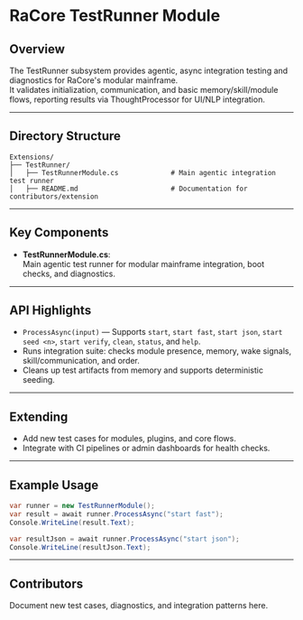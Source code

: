 # RaCore TestRunner Module

## Overview

The TestRunner subsystem provides agentic, async integration testing and diagnostics for RaCore's modular mainframe.  
It validates initialization, communication, and basic memory/skill/module flows, reporting results via ThoughtProcessor for UI/NLP integration.

---

## Directory Structure

```
Extensions/
├── TestRunner/
│   ├── TestRunnerModule.cs             # Main agentic integration test runner
│   ├── README.md                       # Documentation for contributors/extension
```

---

## Key Components

- **TestRunnerModule.cs**:  
  Main agentic test runner for modular mainframe integration, boot checks, and diagnostics.

---

## API Highlights

- `ProcessAsync(input)` — Supports `start`, `start fast`, `start json`, `start seed <n>`, `start verify`, `clean`, `status`, and `help`.
- Runs integration suite: checks module presence, memory, wake signals, skill/communication, and order.
- Cleans up test artifacts from memory and supports deterministic seeding.

---

## Extending

- Add new test cases for modules, plugins, and core flows.
- Integrate with CI pipelines or admin dashboards for health checks.

---

## Example Usage

```csharp
var runner = new TestRunnerModule();
var result = await runner.ProcessAsync("start fast");
Console.WriteLine(result.Text);

var resultJson = await runner.ProcessAsync("start json");
Console.WriteLine(resultJson.Text);
```

---

## Contributors

Document new test cases, diagnostics, and integration patterns here.
